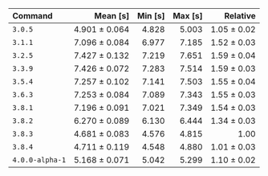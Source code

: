 | Command | Mean [s] | Min [s] | Max [s] | Relative |
|:---|---:|---:|---:|---:|
| `3.0.5` | 4.901 ± 0.064 | 4.828 | 5.003 | 1.05 ± 0.02 |
| `3.1.1` | 7.096 ± 0.084 | 6.977 | 7.185 | 1.52 ± 0.03 |
| `3.2.5` | 7.427 ± 0.132 | 7.219 | 7.651 | 1.59 ± 0.04 |
| `3.3.9` | 7.426 ± 0.072 | 7.283 | 7.514 | 1.59 ± 0.03 |
| `3.5.4` | 7.257 ± 0.102 | 7.141 | 7.503 | 1.55 ± 0.04 |
| `3.6.3` | 7.253 ± 0.084 | 7.089 | 7.343 | 1.55 ± 0.03 |
| `3.8.1` | 7.196 ± 0.091 | 7.021 | 7.349 | 1.54 ± 0.03 |
| `3.8.2` | 6.270 ± 0.089 | 6.130 | 6.444 | 1.34 ± 0.03 |
| `3.8.3` | 4.681 ± 0.083 | 4.576 | 4.815 | 1.00 |
| `3.8.4` | 4.711 ± 0.119 | 4.548 | 4.880 | 1.01 ± 0.03 |
| `4.0.0-alpha-1` | 5.168 ± 0.071 | 5.042 | 5.299 | 1.10 ± 0.02 |
